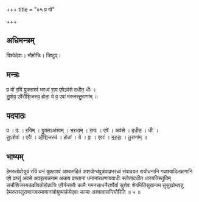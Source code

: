 +++
title = "०५ प्र वो"

+++
## अधिमन्त्रम्
विश्वेदेवाः। भौमोत्रिः। त्रिष्टुप्।

## मन्त्रः
प्र वो॑ र॒यिं यु॒क्ताश्वं॑ भरध्वं रा॒य एषेऽव॑से दधीत॒ धीः ।  
सु॒शेव॒ एवै॑रौशि॒जस्य॒ होता॒ ये व॒ एवा॑ मरुतस्तु॒राणा॑म् ॥

## पदपाठः
प्र । वः॒ । र॒यिम् । यु॒क्तऽअ॑श्वम् । भ॒र॒ध्व॒म् । रा॒यः । एषे॑ । अव॑से । द॒धी॒त॒ । धीः ।  
सु॒ऽशेवः॑ । एवैः॑ । औ॒शि॒जस्य॑ । होता॑ । ये । वः॒ । एवाः॑ । म॒रु॒तः॒ । तु॒राणा॑म् ॥

## भाष्यम्
हेमरुतोवोयूयं रयिं धनं युक्ताश्वं अश्वसहितं अशयोग्यंपुत्रंवाप्रभरध्वं संपादयत रायोधनानि गवाश्वादिलक्षणानि एषे प्राप्तुं अवसे अवइत्यन्ननाम अन्नाय प्राप्तानां धनानांरक्षणायवाधीः स्तोतादधीत धारयतिस्तुतिम् सचौशिजस्यकक्षीवतोहोतात्रिः एवैर्गन्तव्यैः कामैः गमनसाधनैरश्वैर्वा सुशेवः शेवमितिसुखनाम सुसुखोभवतु हेमरुतस्तुराणान्त्वरमाणानांवोयुष्माकंयेएवाः कामाः अश्वावासन्तितैरिति ॥ ५ ॥